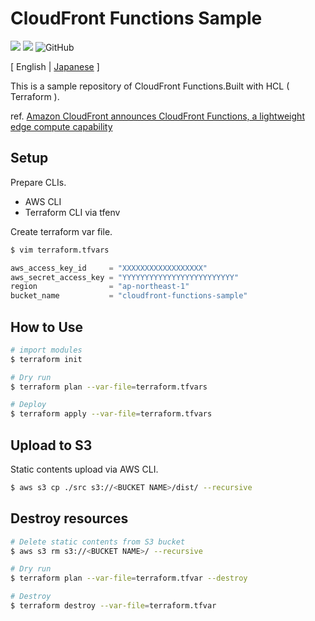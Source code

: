 # CloudFront Functions Sample

![](https://img.shields.io/badge/Terraform%20version-0.13.0-blue?logo=terraform)
![](https://img.shields.io/badge/provider-aws-orange?logo=amazon-aws)
![GitHub](https://img.shields.io/github/license/ysmtegsr/cloudfront-functions-sample)

[ English | [Japanese](https://github.com/ysmtegsr/cloudfront-functions-sample/blob/main/README.ja.md) ]

This is a sample repository of CloudFront Functions.Built with HCL ( Terraform ).

ref. [Amazon CloudFront announces CloudFront Functions, a lightweight edge compute capability](https://aws.amazon.com/about-aws/whats-new/2021/05/cloudfront-functions/?nc1=h_ls)

## Setup

Prepare CLIs.

- AWS CLI
- Terraform CLI via tfenv

Create terraform var file.

```sh
$ vim terraform.tfvars
```

```terraform.tfvars
aws_access_key_id     = "XXXXXXXXXXXXXXXXXX"
aws_secret_access_key = "YYYYYYYYYYYYYYYYYYYYYYYYY"
region                = "ap-northeast-1"
bucket_name           = "cloudfront-functions-sample"
```


## How to Use

```sh
# import modules
$ terraform init

# Dry run
$ terraform plan --var-file=terraform.tfvars

# Deploy
$ terraform apply --var-file=terraform.tfvars
```

## Upload to S3

Static contents upload via AWS CLI.

```sh
$ aws s3 cp ./src s3://<BUCKET NAME>/dist/ --recursive
```


## Destroy resources

```sh
# Delete static contents from S3 bucket
$ aws s3 rm s3://<BUCKET NAME>/ --recursive

# Dry run
$ terraform plan --var-file=terraform.tfvar --destroy

# Destroy
$ terraform destroy --var-file=terraform.tfvar
```

